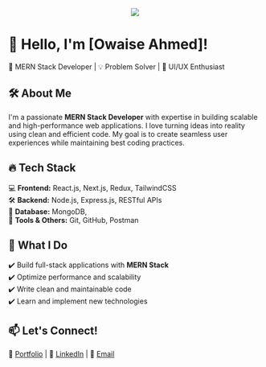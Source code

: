 <!-- Banner Image -->
<p align="center">
  <img src="https://camo.githubusercontent.com/4adf218513d040ee24022cbe5c054dc93bfa1c25350d3dca00edd6c0f7fe0ac4/68747470733a2f2f7777772e61616c7068612e6e65742f77702d636f6e74656e742f75706c6f6164732f323032302f31322f66756c6c2d737461636b2d646576656c6f706d656e742e676966" />
</p>

# 👋 Hello, I'm [Owaise Ahmed]!  
🚀 MERN Stack Developer | 💡 Problem Solver | 🎨 UI/UX Enthusiast  

## 🛠️ About Me  
I'm a passionate **MERN Stack Developer** with expertise in building scalable and high-performance web applications. I love turning ideas into reality using clean and efficient code. My goal is to create seamless user experiences while maintaining best coding practices.  

## 🔥 Tech Stack  
💻 **Frontend:** React.js, Next.js, Redux, TailwindCSS  
🛠️ **Backend:** Node.js, Express.js, RESTful APIs  
📡 **Database:** MongoDB,   
🧪 **Tools & Others:** Git, GitHub, Postman 

## 🌟 What I Do  
✔️ Build full-stack applications with **MERN Stack**  
✔️ Optimize performance and scalability  
✔️ Write clean and maintainable code  
✔️ Learn and implement new technologies  

## 📫 Let's Connect!  
🔗 [Portfolio](https://owaiseaahmed.github.io/) | 💼 [LinkedIn](https://www.linkedin.com/in/owaise-ahmed-777a93215/) | 📧 [Email](owaiseahmed608@email.com)  
